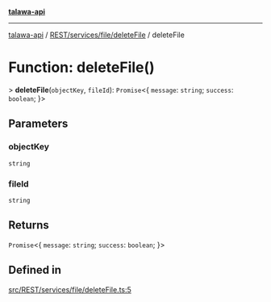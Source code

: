 [**talawa-api**](../../../../../README.md)

***

[talawa-api](../../../../../modules.md) / [REST/services/file/deleteFile](../README.md) / deleteFile

# Function: deleteFile()

\> **deleteFile**(`objectKey`, `fileId`): `Promise`\<\{ `message`: `string`; `success`: `boolean`; \}\>

## Parameters

### objectKey

`string`

### fileId

`string`

## Returns

`Promise`\<\{ `message`: `string`; `success`: `boolean`; \}\>

## Defined in

[src/REST/services/file/deleteFile.ts:5](https://github.com/PalisadoesFoundation/talawa-api/blob/4b5c74fd36bcfc2e36f3a06b67d517e865c188be/src/REST/services/file/deleteFile.ts#L5)
